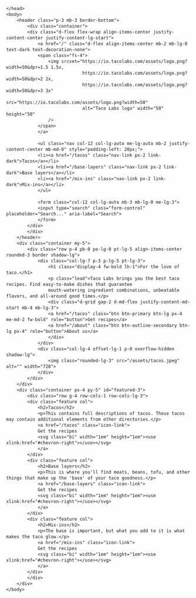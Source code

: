 ---
---
<html lang="en">
    <head>
        <title>Taco Labs: For the love of taco</title>
        <!-- Required meta tags -->
        <meta name="robots" content="noindex">
        <meta charset="utf-8">
        <meta name="viewport" content="width=device-width, initial-scale=1">
        <!-- Bootstrap CSS -->
        <link href="https://cdn.jsdelivr.net/npm/bootstrap@5.0.2/dist/css/bootstrap.min.css" rel="stylesheet" integrity="sha384-EVSTQN3/azprG1Anm3QDgpJLIm9Nao0Yz1ztcQTwFspd3yD65VohhpuuCOmLASjC" crossorigin="anonymous">
        <!-- font awesome -->
        <script src="https://kit.fontawesome.com/a81c71b285.js" crossorigin="anonymous"></script>

    </head>
    <body>
        <header class="p-3 mb-3 border-bottom">
            <div class="container">
            <div class="d-flex flex-wrap align-items-center justify-content-center justify-content-lg-start">
                <a href="/" class="d-flex align-items-center mb-2 mb-lg-0 text-dark text-decoration-none">
                <span class="fs-4">
                    <img srcset="https://io.tacolabs.com/assets/logo.png?width=50&dpr=1.5 1.5x,
                                 https://io.tacolabs.com/assets/logo.png?width=50&dpr=2 2x,
                                 https://io.tacolabs.com/assets/logo.png?width=50&dpr=3 3x"
                                 src="https://io.tacolabs.com/assets/logo.png?width=50"
                                 alt="Taco Labs logo" width="50" height="50"
                    />                
                </span>
                </a>

                <ul class="nav col-12 col-lg-auto me-lg-auto mb-2 justify-content-center mb-md-0" style="padding-left: 20px;">
                <li><a href="/tacos" class="nav-link px-2 link-dark">Tacos</a></li>
                <li><a href="/base-layers" class="nav-link px-2 link-dark">Base layers</a></li>
                <li><a href="/mix-ins" class="nav-link px-2 link-dark">Mix-ins</a></li>
                </ul>

                <form class="col-12 col-lg-auto mb-3 mb-lg-0 me-lg-3">
                <input type="search" class="form-control" placeholder="Search..." aria-label="Search">
                </form>
            </div>
            </div>
        </header>
        <div class="container my-5">
            <div class="row p-4 pb-0 pe-lg-0 pt-lg-5 align-items-center rounded-3 border shadow-lg">
                <div class="col-lg-7 p-3 p-lg-5 pt-lg-3">
                    <h1 class="display-4 fw-bold lh-1">For the love of taco.</h1>
                    <p class="lead">Taco Labs brings you the best taco recipes. Find easy-to-make dishes that guarantee 
                    mouth-watering ingredient combinations, unbeatable flavors, and all-around good times.</p>
                    <div class="d-grid gap-2 d-md-flex justify-content-md-start mb-4 mb-lg-3">
                    <a href="/tacos" class="btn btn-primary btn-lg px-4 me-md-2 fw-bold" role="button">Get recipes</a>
                    <a href="/about" class="btn btn-outline-secondary btn-lg px-4" role="button">About us</a>
                    </div>
                </div>
                <div class="col-lg-4 offset-lg-1 p-0 overflow-hidden shadow-lg">
                    <img class="rounded-lg-3" src="/assets/tacos.jpeg" alt="" width="720">
                </div>
            </div>
        </div>
        <div class="container px-4 py-5" id="featured-3">
            <div class="row g-4 row-cols-1 row-cols-lg-3">
            <div class="feature col">
                <h2>Tacos</h2>
                <p>This contains full descriptions of tacos. Those tacos may contain additional elements from other directories.</p>
                <a href="/tacos" class="icon-link">
                Get the recipes
                <svg class="bi" width="1em" height="1em"><use xlink:href="#chevron-right"></use></svg>
                </a>
            </div>
            <div class="feature col">
                <h2>Base layers</h2>
                <p>This is where you'll find meats, beans, tofu, and other things that make up the 'base' of your taco goodness.</p>
                <a href="/base-layers" class="icon-link">
                Get the recipes
                <svg class="bi" width="1em" height="1em"><use xlink:href="#chevron-right"></use></svg>
                </a>
            </div>
            <div class="feature col">
                <h2>Mix-ins</h2>
                <p>The base is important, but what you add to it is what makes the taco glow.</p>
                <a href="/mix-ins" class="icon-link">
                Get the recipes
                <svg class="bi" width="1em" height="1em"><use xlink:href="#chevron-right"></use></svg>
                </a>
            </div>
            </div>
        </div>
    </body>
</html>
